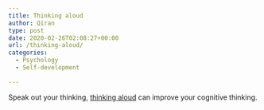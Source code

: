 ```yaml
---
title: Thinking aloud
author: Qiran
type: post
date: 2020-02-26T02:08:27+00:00
url: /thinking-aloud/
categories:
  - Psychology
  - Self-development

---
```

Speak out your thinking, [thinking aloud][1] can improve your cognitive thinking.

 [1]: https://www.lifehack.org/865493/cognitive-thinking